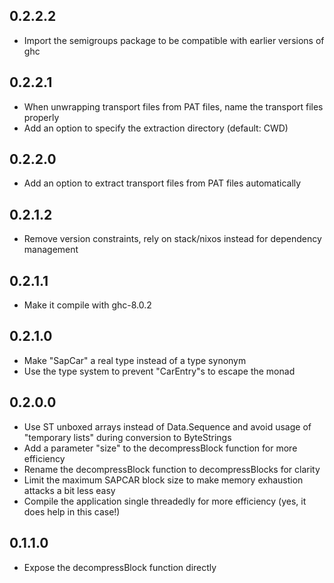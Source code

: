 0.2.2.2
-------

- Import the semigroups package to be compatible
  with earlier versions of ghc

0.2.2.1
-------

- When unwrapping transport files from PAT files,
  name the transport files properly
- Add an option to specify the extraction directory
  (default: CWD)

0.2.2.0
-------

- Add an option to extract transport files from PAT
  files automatically

0.2.1.2
-------

- Remove version constraints, rely on stack/nixos instead
  for dependency management

0.2.1.1
-------

- Make it compile with ghc-8.0.2

0.2.1.0
-------

- Make "SapCar" a real type instead of a type synonym
- Use the type system to prevent "CarEntry"s to escape the monad

0.2.0.0
-------

- Use ST unboxed arrays instead of Data.Sequence and
  avoid usage of "temporary lists" during conversion
  to ByteStrings
- Add a parameter "size" to the decompressBlock
  function for more efficiency
- Rename the decompressBlock function to
  decompressBlocks for clarity
- Limit the maximum SAPCAR block size to make memory
  exhaustion attacks a bit less easy
- Compile the application single threadedly for more
  efficiency (yes, it does help in this case!)

0.1.1.0
-------

- Expose the decompressBlock function directly
